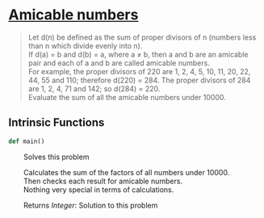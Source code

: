 <h1><a href="https://projecteuler.net/problem=21" class="title-custom-link">Amicable numbers</a></h1>

> Let d(n) be defined as the sum of proper divisors of n (numbers less than n which divide evenly into n).  
> If d(a) = b and d(b) = a, where a ≠ b, then a and b are an amicable pair and each of a and b are called amicable numbers.  
> For example, the proper divisors of 220 are 1, 2, 4, 5, 10, 11, 20, 22, 44, 55 and 110; therefore d(220) = 284. 
> The proper divisors of 284 are 1, 2, 4, 71 and 142; so d(284) = 220.  
> Evaluate the sum of all the amicable numbers under 10000.

<h2>Intrinsic Functions</h2>

```python
def main()
```

<div markdown="1" style="margin-left: 30px;">

Solves this problem

Calculates the sum of the factors of all numbers under 10000.  
Then checks each result for amicable numbers.  
Nothing very special in terms of calculations.


</div>

<div markdown="1" style="margin-left: 30px;">

Returns *Integer*: Solution to this problem

</div>